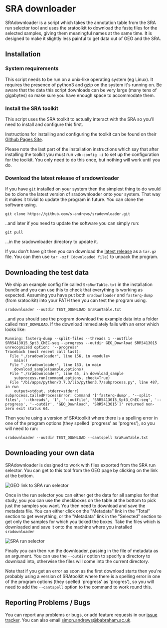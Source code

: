 # SRA downloader
SRAdownloader is a script which takes the annotation table from the SRA run selector tool and uses the sratoolkit to download the fastq files for the selected samples, giving them meaningful names at the same time.  It is designed to make it slightly less painful to get data out of GEO and the SRA.

Installation
------------

### System requirements
This script needs to be run on a unix-like operating system (eg Linux).  It requires the presence of python3 and gzip on the system it's running on.  Be aware that the data this script downloads can be very large (many tens of gigabytes) so make sure you have enough space to accommodate them.

### Install the SRA toolkit
This script uses the SRA toolkit to actually interact with the SRA so you'll need to install and configure this first.

Instructions for installing and configuring the toolkit can be found on their [Github Pages Site](https://ncbi.github.io/sra-tools/install_config.html). 

Please note the last part of the installation instructions which say that after installing the toolkit you must run ```vdb-config -i``` to set up the configuration for the toolkit.  You only need to do this once, but nothing will work until you do.

### Download the latest release of sradownloader
If you have ```git``` installed on your system then the simplest thing to do would be to clone the latest version of sradownloader onto your system.  That way it makes it trivial to update the program in future.  You can clone the software using.

```git clone https://github.com/s-andrews/sradownloader.git```

..and later if you need to update the software you can simply run:

```git pull```

...in the sradownloader directory to update it.

If you don't have git then you can download the [latest release](https://github.com/s-andrews/sradownloader/releases/latest) as a ```tar.gz``` file.  You can then use ```tar -xzf [downloaded file]``` to unpack the program.


Downloading the test data
-------------------------

We ship an example config file called ```SraRunTable.txt``` in the installation bundle and you can use this to check that everything is working as expected.  Assuming you have put both ```sradownloader``` and ```fasterq-dump``` (from sratoolkit) into your PATH then you can test the program using.

```sradownloader --outdir TEST_DOWNLOAD SraRunTable.txt```

..and you should see the program download the example data into a folder called ```TEST_DOWNLOAD```.  If the download immediately fails with an error which looks like:

```
Running: fasterq-dump --split-files --threads 1 --outfile SRR5413015_Spt3_ChEC-seq --progress --outdir GEO_Download SRR5413015
unrecognized option: '--progress'
Traceback (most recent call last):
  File "./sradownloader", line 156, in <module>
    main()
  File "./sradownloader", line 153, in main
    download_sample(sample,options)
  File "./sradownloader", line 45, in download_sample
    subprocess.run(command_options, check=True)
  File "/bi/apps/python/3.7.3/lib/python3.7/subprocess.py", line 487, in run
    output=stdout, stderr=stderr)
subprocess.CalledProcessError: Command '['fasterq-dump', '--split-files', '--threads', '1', '--outfile', 'SRR5413015_Spt3_ChEC-seq', '--progress', '--outdir', 'GEO_Download', 'SRR5413015']' returned non-zero exit status 64.
```

Then you're using a version of SRAtoolkit where there is a spelling error in one of the program options (they spelled 'progress' as 'progres'), so you will need to run:

```sradownloader --outdir TEST_DOWNLOAD --cantspell SraRunTable.txt```

Downloading your own data
-------------------------

SRAdownloader is designed to work with files exported from the SRA run selector.  You can get to this tool from the GEO page by clicking on the link at the bottom.

![GEO link to SRA run selector](https://raw.githubusercontent.com/s-andrews/sradownloader/master/screenshots/geo_selector.png "GEO link to SRA run selector")

Once in the run selector you can either get the data for all samples for that study, you you can use the checkboxes on the table at the bottom to pick just the samples you want.  You then need to download and save the metadata file.  You can either click on the "Metadata" link in the "Total" section to get everything, or the "Metadata" link in the "Selected" section to get only the samples for which you ticked the boxes.  Take the files which is downloaded and save it onto the machine where you installed ```sradownloader```

![SRA run selector](https://raw.githubusercontent.com/s-andrews/sradownloader/master/screenshots/sra_selector.png "SRA run selector")


Finally you can then run the downloader, passing in the file of metadata as an argument.  You can use the ```--outdir``` option to specify a directory to download into, otherwise the files will come into the current directory.

Note that if you get an error as soon as the first download starts then you're probably using a version of SRAtoolkit where there is a spelling error in one of the program options (they spelled 'progress' as 'progres'), so you will need to add the ```--cantspell``` option to the command to work round this.

Reporting Problems / Bugs
-------------------------

You can report any problems or bugs, or add feature requests in our [issue tracker](https://github.com/s-andrews/sradownloader/issues).  You can also email simon.andrews@babraham.ac.uk.
















